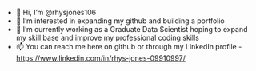 - 👋 Hi, I’m @rhysjones106
- 👀 I’m interested in expanding my github and building a portfolio   
- 🌱 I’m currently working as a Graduate Data Scientist hoping to expand my skill base and improve my professional coding skills
- 📫 You can reach me here on github or through my LinkedIn profile - https://www.linkedin.com/in/rhys-jones-09910997/


